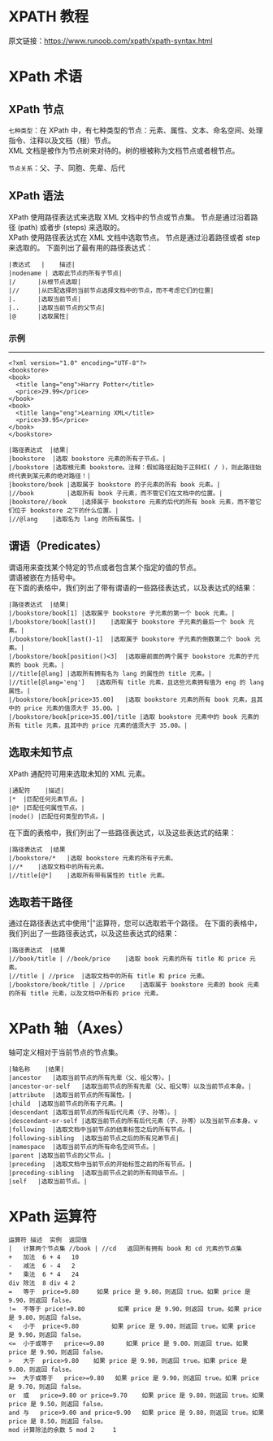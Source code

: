 # XPATH 教程
原文链接：https://www.runoob.com/xpath/xpath-syntax.html

# XPath 术语
## XPath 节点

`七种类型`：在 XPath 中，有七种类型的节点：元素、属性、文本、命名空间、处理指令、注释以及文档（根）节点。<br>
XML 文档是被作为节点树来对待的。树的根被称为文档节点或者根节点。

`节点关系`：父、子、同胞、先辈、后代

## XPath 语法
XPath 使用路径表达式来选取 XML 文档中的节点或节点集。
节点是通过沿着路径 (path) 或者步 (steps) 来选取的。<br>
XPath 使用路径表达式在 XML 文档中选取节点。
节点是通过沿着路径或者 step 来选取的。 下面列出了最有用的路径表达式：
```buildoutcfg
|表达式   |	描述|
|nodename |	选取此节点的所有子节点|
|/    	|从根节点选取|
|//	    |从匹配选择的当前节点选择文档中的节点，而不考虑它们的位置|
|.	    |选取当前节点|
|..   	|选取当前节点的父节点|
|@	    |选取属性|
```
### 示例
---
```buildoutcfg
<?xml version="1.0" encoding="UTF-8"?>
<bookstore>
<book>
  <title lang="eng">Harry Potter</title>
  <price>29.99</price>
</book>
<book>
  <title lang="eng">Learning XML</title>
  <price>39.95</price>
</book>
</bookstore>
```
```buildoutcfg
|路径表达式	|结果|
|bookstore	|选取 bookstore 元素的所有子节点。|
|/bookstore	|选取根元素 bookstore。注释：假如路径起始于正斜杠( / )，则此路径始终代表到某元素的绝对路径！|
|bookstore/book	|选取属于 bookstore 的子元素的所有 book 元素。|
|//book	        |选取所有 book 子元素，而不管它们在文档中的位置。|
|bookstore//book	|选择属于 bookstore 元素的后代的所有 book 元素，而不管它们位于 bookstore 之下的什么位置。|
|//@lang	|选取名为 lang 的所有属性。|
```
## 谓语（Predicates）
谓语用来查找某个特定的节点或者包含某个指定的值的节点。<br>
谓语被嵌在方括号中。<br>
在下面的表格中，我们列出了带有谓语的一些路径表达式，以及表达式的结果：<br>
```buildoutcfg
|路径表达式	|结果|
|/bookstore/book[1]	|选取属于 bookstore 子元素的第一个 book 元素。|
|/bookstore/book[last()]	|选取属于 bookstore 子元素的最后一个 book 元素。|
|/bookstore/book[last()-1]	|选取属于 bookstore 子元素的倒数第二个 book 元素。|
|/bookstore/book[position()<3]	|选取最前面的两个属于 bookstore 元素的子元素的 book 元素。|
|//title[@lang]	|选取所有拥有名为 lang 的属性的 title 元素。|
|//title[@lang='eng']	|选取所有 title 元素，且这些元素拥有值为 eng 的 lang 属性。|
|/bookstore/book[price>35.00]	|选取 bookstore 元素的所有 book 元素，且其中的 price 元素的值须大于 35.00。|
|/bookstore/book[price>35.00]/title	|选取 bookstore 元素中的 book 元素的所有 title 元素，且其中的 price 元素的值须大于 35.00。|
```
## 选取未知节点
XPath 通配符可用来选取未知的 XML 元素。
```buildoutcfg
|通配符	|描述|
|*	|匹配任何元素节点。|
|@*	|匹配任何属性节点。|
|node()	|匹配任何类型的节点。|
```
在下面的表格中，我们列出了一些路径表达式，以及这些表达式的结果：
```buildoutcfg
|路径表达式	|结果
|/bookstore/*	|选取 bookstore 元素的所有子元素。
|//*	|选取文档中的所有元素。
|//title[@*]	|选取所有带有属性的 title 元素。
```
## 选取若干路径
通过在路径表达式中使用"|"运算符，您可以选取若干个路径。
在下面的表格中，我们列出了一些路径表达式，以及这些表达式的结果：
```buildoutcfg
|路径表达式	|结果
|//book/title | //book/price	|选取 book 元素的所有 title 和 price 元素。
|//title | //price	|选取文档中的所有 title 和 price 元素。
|/bookstore/book/title | //price	|选取属于 bookstore 元素的 book 元素的所有 title 元素，以及文档中所有的 price 元素。
```
# XPath 轴（Axes）
轴可定义相对于当前节点的节点集。
```buildoutcfg
|轴名称	|结果|
|ancestor	|选取当前节点的所有先辈（父、祖父等）。|
|ancestor-or-self	|选取当前节点的所有先辈（父、祖父等）以及当前节点本身。|
|attribute	|选取当前节点的所有属性。|
|child	|选取当前节点的所有子元素。|
|descendant	|选取当前节点的所有后代元素（子、孙等）。|
|descendant-or-self	|选取当前节点的所有后代元素（子、孙等）以及当前节点本身。v
|following	|选取文档中当前节点的结束标签之后的所有节点。|
|following-sibling	|选取当前节点之后的所有兄弟节点|
|namespace	|选取当前节点的所有命名空间节点。|
|parent	|选取当前节点的父节点。|
|preceding	|选取文档中当前节点的开始标签之前的所有节点。|
|preceding-sibling	|选取当前节点之前的所有同级节点。|
|self	|选取当前节点。|
```
# XPath 运算符
```buildoutcfg
运算符	描述	实例	返回值
|	计算两个节点集	//book | //cd	返回所有拥有 book 和 cd 元素的节点集
+	加法	6 + 4	10
-	减法	6 - 4	2
*	乘法	6 * 4	24
div	除法	8 div 4	2
=	等于	price=9.80	   如果 price 是 9.80，则返回 true。如果 price 是 9.90，则返回 false。
!=	不等于	price!=9.80	        如果 price 是 9.90，则返回 true。如果 price 是 9.80，则返回 false。
<	小于	price<9.80	       如果 price 是 9.00，则返回 true。如果 price 是 9.90，则返回 false。
<=	小于或等于	price<=9.80	     如果 price 是 9.00，则返回 true。如果 price 是 9.90，则返回 false。
>	大于	price>9.80	  如果 price 是 9.90，则返回 true。如果 price 是 9.80，则返回 false。
>=	大于或等于	price>=9.80	  如果 price 是 9.90，则返回 true。如果 price 是 9.70，则返回 false。
or	或	price=9.80 or price=9.70	如果 price 是 9.80，则返回 true。如果 price 是 9.50，则返回 false。
and	与	price>9.00 and price<9.90	如果 price 是 9.80，则返回 true。如果 price 是 8.50，则返回 false。
mod	计算除法的余数	5 mod 2    	1
```



